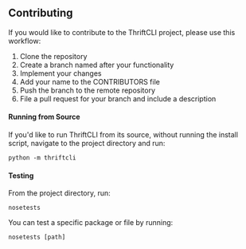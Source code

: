 ## Contributing

If you would like to contribute to the ThriftCLI project, please use this workflow:
1. Clone the repository
2. Create a branch named after your functionality
3. Implement your changes
4. Add your name to the CONTRIBUTORS file
5. Push the branch to the remote repository
6. File a pull request for your branch and include a description

#### Running from Source

If you'd like to run ThriftCLI from its source, without running the install script, navigate to the project directory and run:

```
python -m thriftcli
```

#### Testing

From the project directory, run:

```
nosetests
```

You can test a specific package or file by running:

```
nosetests [path]
```
